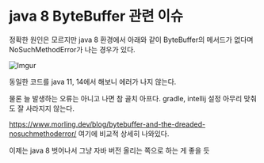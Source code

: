 # java 8 ByteBuffer 관련 이슈

정확한 원인은 모르지만 java 8 환경에서 아래와 같이 ByteBuffer의 메서드가 없다며 NoSuchMethodError가 나는 경우가 있다.

![Imgur](https://i.imgur.com/qGwvE7k.png)

동일한 코드를 java 11, 14에서 해보니 에러가 나지 않는다.

물론 늘 발생하는 오류는 아니고 나면 참 골치 아프다. gradle, intellij 설정 아무리 맞춰도 잘 사라지지 않는다.

https://www.morling.dev/blog/bytebuffer-and-the-dreaded-nosuchmethoderror/ 여기에 비교적 상세히 나와있다.

이제는 java 8 벗어나서 그냥 자바 버전 올리는 쪽으로 하는 게 좋을 듯

